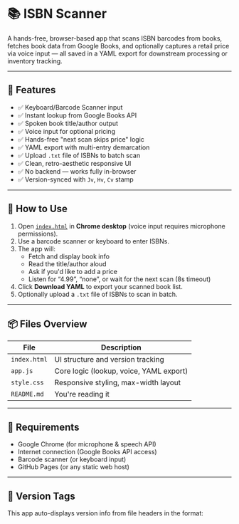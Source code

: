 # 📚 ISBN Scanner

A hands-free, browser-based app that scans ISBN barcodes from books, fetches book data from Google Books, and optionally captures a retail price via voice input — all saved in a YAML export for downstream processing or inventory tracking.

---

## 🔧 Features

- ✅ Keyboard/Barcode Scanner input  
- ✅ Instant lookup from Google Books API  
- ✅ Spoken book title/author output  
- ✅ Voice input for optional pricing  
- ✅ Hands-free "next scan skips price" logic  
- ✅ YAML export with multi-entry demarcation  
- ✅ Upload `.txt` file of ISBNs to batch scan  
- ✅ Clean, retro-aesthetic responsive UI  
- ✅ No backend — works fully in-browser  
- ✅ Version-synced with `Jv`, `Hv`, `Cv` stamp

---

## 🚀 How to Use

1. Open [`index.html`](index.html) in **Chrome desktop** (voice input requires microphone permissions).
2. Use a barcode scanner or keyboard to enter ISBNs.
3. The app will:
   - Fetch and display book info
   - Read the title/author aloud
   - Ask if you'd like to add a price
   - Listen for “4.99”, “none”, or wait for the next scan (8s timeout)
4. Click **Download YAML** to export your scanned book list.
5. Optionally upload a `.txt` file of ISBNs to scan in batch.

---

## 📦 Files Overview

| File         | Description                             |
|--------------|-----------------------------------------|
| `index.html` | UI structure and version tracking        |
| `app.js`     | Core logic (lookup, voice, YAML export) |
| `style.css`  | Responsive styling, max-width layout     |
| `README.md`  | You're reading it                        |

---

## 🧪 Requirements

- Google Chrome (for microphone & speech API)
- Internet connection (Google Books API access)
- Barcode scanner (or keyboard input)
- GitHub Pages (or any static web host)

---

## 🔗 Version Tags

This app auto-displays version info from file headers in the format:

